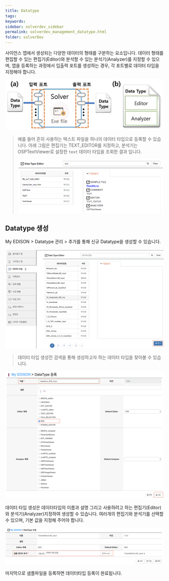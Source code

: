 ```yaml
---
title: Datatype
tags: 
keywords:
sidebar: solverdev_sidebar
permalink: solverdev_management_datatype.html
folder: solverDev
--- 
```



사이언스 앱에서 생성되는 다양한 데이터의 형태를 구분하는 요소입니다. 데이터 형태를 편집할 수 있는 편집기(Editor)와 분석할 수 있는 분석기(Analyzer)를 지정할 수 있으며, 앱을 등록하는 과정에서 입출력 포트를 생성하는 경우, 각 포트별로 데이터 타입을 지정해야 합니다.

![사이언스 앱 구성요소 (a) 해석기 (b) 데이터 타입](/images/solverdev/03/image01_app_component.png)


> 예를 들어 흔히 사용하는 텍스트 파일을 하나의 데이터 타입으로 등록할 수 있습니다.
> 아래 그림은 편집기는 TEXT_EDITOR를 지정하고, 분석기는 OSPTextViewer로 설정한 ```text``` 데이터 타입을 조회한 결과 입니다.
>
> ![text 데이터 타입](/images/solverdev/05/datatype1.png)


## Datatype 생성

My EDISON > Datatype 관리 > 추가를 통해 신규 Datatype을 생성할 수 있습니다.

![Datatype 생성](/images/solverdev/05/01/sde2.png)

> 데이터 타입 생성전 검색을 통해 생성하고자 하는 데이터 타입을 찾아볼 수 있습니다.

![Datatype의 Editor 지정](/images/solverdev/05/01/sde3.png)

데이터 타입 생성은 데이터타입의 이름과 설명 그리고 사용하려고 하는 편집기(Editor)와 분석기(Analyzer)지정하여 생성할 수 있습니다. 여러개의 편집기와 분석기를 선택할 수 있으며, 기본 값을 지정해 주어야 합니다.

![Datatype의 Editor 지정](/images/solverdev/05/01/sde4.png)

마지막으로 샘플파일을 등록하면 데이터타입 등록이 완료됩니다.
